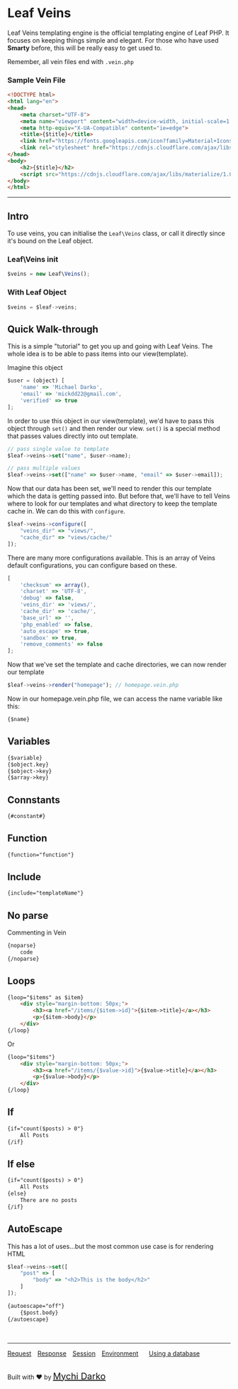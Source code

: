 # Leaf Veins
Leaf Veins templating engine is the official templating engine of Leaf PHP. It focuses on keeping things simple and elegant. For those who have used **Smarty** before, this will be really easy to get used to.

Remember, all vein files end with `.vein.php`
### Sample Vein File
```html
<!DOCTYPE html>
<html lang="en">
<head>
    <meta charset="UTF-8">
    <meta name="viewport" content="width=device-width, initial-scale=1.0">
    <meta http-equiv="X-UA-Compatible" content="ie=edge">
	<title>{$title}</title>
	<link href="https://fonts.googleapis.com/icon?family=Material+Icons" rel="stylesheet">
    <link rel="stylesheet" href="https://cdnjs.cloudflare.com/ajax/libs/materialize/1.0.0/css/materialize.min.css">
</head>
<body>
	<h2>{$title}</h2>
	<script src="https://cdnjs.cloudflare.com/ajax/libs/materialize/1.0.0/js/materialize.min.js"></script>
</body>
</html>
```

<hr>

## Intro

To use veins, you can initialise the `Leaf\Veins` class, or call it directly since it's bound on the Leaf object.

### Leaf\Veins init

```js
$veins = new Leaf\Veins();
```

### With Leaf Object

```js
$veins = $leaf->veins;
```

## Quick Walk-through

This is a simple "tutorial" to get you up and going with Leaf Veins. The whole idea is to be able to pass items into our view(template).

Imagine this object
```js
$user = (object) [
	'name' => 'Michael Darko',
	'email' => 'mickdd22@gmail.com',
	'verified' => true
];
```

In order to use this object in our view(template), we'd have to pass this object through `set()` and then render our view. `set()` is a special method that passes values directly into out template.
```js
// pass single value to template
$leaf->veins->set("name", $user->name);

// pass multiple values
$leaf->veins->set(["name" => $user->name, "email" => $user->email]);
```

Now that our data has been set, we'll need to render this our template which the data is getting passed into. But before that, we'll have to tell Veins where to look for our templates and what directory to keep the template cache in. We can do this with `configure`.

```js
$leaf->veins->configure([
	"veins_dir" => "views/",
	"cache_dir" => "views/cache/"
]);
```

There are many more configurations available. This is an array of Veins default configurations, you can configure based on these.

```js
[
	'checksum' => array(),
	'charset' => 'UTF-8',
	'debug' => false,
	'veins_dir' => 'views/',
	'cache_dir' => 'cache/',
	'base_url' => '',
	'php_enabled' => false,
	'auto_escape' => true,
	'sandbox' => true,
	'remove_comments' => false
];
```

Now that we've set the template and cache directories, we can now render our template

```js
$leaf->veins->render("homepage"); // homepage.vein.php
```

Now in our homepage.vein.php file, we can access the name variable like this:

```html
{$name}
```

## Variables
```html
{$variable}
{$object.key}
{$object->key}
{$array->key}
```

## Connstants
```html
{#constant#}
```

## Function
```html
{function="function"}
```

## Include
```html
{include="templateName"}
```

## No parse
Commenting in Vein
```html
{noparse}
	code
{/noparse}
```

## Loops
```html
{loop="$items" as $item}
	<div style="margin-bottom: 50px;">
		<h3><a href="/items/{$item->id}">{$item->title}</a></h3>
		<p>{$item->body}</p>
	</div>
{/loop}
```

Or 

```html
{loop="$items"}
	<div style="margin-bottom: 50px;">
		<h3><a href="/items/{$value->id}">{$value->title}</a></h3>
		<p>{$value->body}</p>
	</div>
{/loop}
```

## If
```html
{if="count($posts) > 0"}
	All Posts
{/if}
```

## If else
```html
{if="count($posts) > 0"}
	All Posts
{else}
	There are no posts
{/if}
```

## AutoEscape
This has a lot of uses...but the most common use case is for rendering HTML
```js
$leaf->veins->set([
	"post" => [
		"body" => "<h2>This is the body</h2>"
	]
]);
```
```html
{autoescape="off"}
	{$post.body}
{/autoescape}
```

<br>
<hr>

<a href="#/2.1http/request" style="margin: 0px">Request</a>
<a href="#/2.1http/response" style="margin: 0px 10px;">Response</a>
<a href="#/2.1http/session" style="margin: 0px; 10px;">Session</a>
<a href="#/2.1environment" style="margin: 0px 10px;">Environment</a>
<a href="#/2.1database" style="margin: 0px 10px;">Using a database</a>

<br>
Built with ❤ by <a href="https://mychi.netlify.com" style="font-size: 20px; color: #111;" target="_blank">Mychi Darko</a>